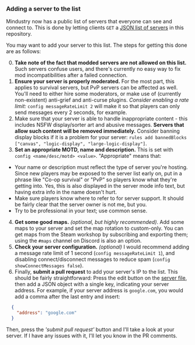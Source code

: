 ### Adding a server to the list

Mindustry now has a public list of servers that everyone can see and connect to. 
This is done by letting clients `GET` a [JSON list of servers](https://github.com/Anuken/Mindustry/blob/master/servers_v6.json) in this repository.

You may want to add your server to this list. The steps for getting this done are as follows:

0. **Take note of the fact that modded servers are not allowed on this list.** Such servers confuse users, and there's currently no easy way to fix mod incompatibilities after a failed connection.
1. **Ensure your server is properly moderated.** For the most part, this applies to survival servers, but PvP servers can be affected as well.
You'll need to either hire some moderators, or make use of (currently non-existent) anti-grief and anti-curse plugins.
*Consider enabling a rate limit:* `config messageRateLimit 2` will make it so that players can only send messages every 2 seconds, for example.
2. Make sure that your server is able to handle inappropriate content - this includes NSFW display/sorter art and abusive messages. **Servers that allow such content will be removed immediately.** Consider banning display blocks if it is a problem for your server: `rules add bannedBlocks ["canvas", "logic-display", "large-logic-display"]`.
3. **Set an appropriate MOTD, name and description.** This is set with `config <name/desc/motd> <value>`. "Appropriate" means that:
  - Your name or description must reflect the type of server you're hosting. 
  Since new players may be exposed to the server list early on, put in a phrase like "Co-op survival" or "PvP" so players know what they're getting into. Yes, this is also displayed in the server mode info text, but having extra info in the name doesn't hurt.
  - Make sure players know where to refer to for server support. It should be fairly clear that the server owner is not me, but you.
  - Try to be professional in your text; use common sense.
4. **Get some good maps.** *(optional, but highly recommended)*. Add some maps to your server and set the map rotation to custom-only. You can get maps from the Steam workshop by subscribing and exporting them; using the `#maps` channel on Discord is also an option.
5. **Check your server configuration.** *(optional)* I would recommend adding a message rate limit of 1 second (`config messageRateLimit 1`), and disabling connect/disconnect messages to reduce spam (`config showConnectMessages false`).
6. Finally, **submit a pull request** to add your server's IP to the list. 
This should be fairly straightforward: Press the edit button on the [server file](https://github.com/Anuken/Mindustry/blob/master/servers_v6.json), then add a JSON object with a single key, indicating your server address.
For example, if your server address is `google.com`, you would add a comma after the last entry and insert:
```json
  {
    "address": "google.com"
  }
```
Then, press the *'submit pull request'* button and I'll take a look at your server. If I have any issues with it, I'll let you know in the PR comments.
